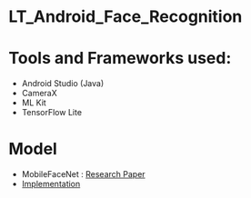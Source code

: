# LT_Android_Face_Recognition

# Tools and Frameworks used:
- Android Studio (Java)
- CameraX
- ML Kit
- TensorFlow Lite

# Model
- MobileFaceNet : [Research Paper](https://arxiv.org/ftp/arxiv/papers/1804/1804.07573.pdf)
- [Implementation](https://github.com/sirius-ai/MobileFaceNet_TF)
